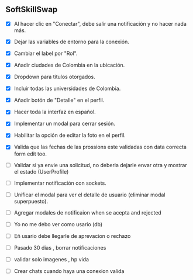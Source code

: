 ## SoftSkillSwap



- [x] Al hacer clic en "Conectar", debe salir una notificación y no hacer nada más.
- [x] Dejar las variables de entorno para la conexión.
- [x] Cambiar el label por "Rol".
- [x] Añadir ciudades de Colombia en la ubicación.
- [x] Dropdown para títulos otorgados.
- [x] Incluir todas las universidades de Colombia.
- [x] Añadir botón de "Detalle" en el perfil.
- [x] Hacer toda la interfaz en español.
- [x] Implementar un modal para cerrar sesión.
- [x] Habilitar la opción de editar la foto en el perfil.
- [x] Valida que las fechas de las prossions este validadas con data correcta form edit too.
- [ ] Validar si ya envie una solicitud, no deberia dejarle envar otra y mostrar el estado (UserProfile)
- [ ] Implementar notificación con sockets.
- [ ] Unificar el modal para ver el detalle de usuario (eliminar modal superpuesto).
- [ ] Agregar modales de notificaion when se acepta and rejected
- [ ] Yo no me debo ver como usario (db)
- [ ] Eñ usario debe llegarle de aprevacion o rechazo 
- [ ] Pasado 30 dias , borrar notificaciones 
- [ ] validar solo imagenes , hp vida 
- [ ] Crear chats cuando haya una conexion valida

